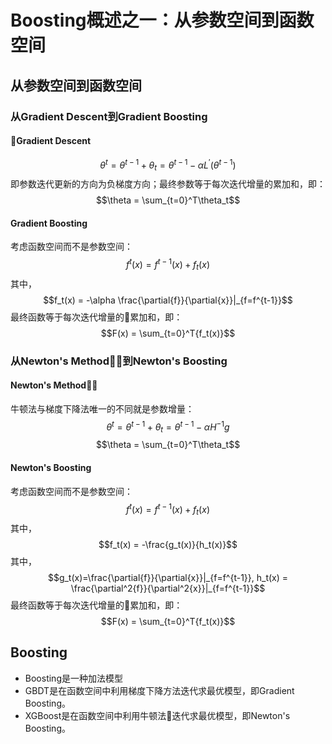 # Boosting概述之一：从参数空间到函数空间
## 从参数空间到函数空间
### 从Gradient Descent到Gradient Boosting
#### Gradient Descent
$$\theta^t = \theta^{t-1} + \theta_t = \theta^{t-1} - \alpha L^{\prime}(\theta^{t-1})$$
即参数迭代更新的方向为负梯度方向；最终参数等于每次迭代增量的累加和，即：
$$\theta = \sum_{t=0}^T\theta_t$$
#### Gradient Boosting
考虑函数空间而不是参数空间：
$$f^t(x) = f^{t-1}(x) + f_t(x)$$
其中，
$$f_t(x) = -\alpha \frac{\partial{f}}{\partial{x}}|_{f=f^{t-1}}$$
最终函数等于每次迭代增量的累加和，即：
$$F(x) = \sum_{t=0}^T{f_t(x)}$$
### 从Newton's Method到Newton's Boosting
#### Newton's Method
牛顿法与梯度下降法唯一的不同就是参数增量：
$$\theta^t = \theta^{t-1} + \theta_t = \theta^{t-1} - \alpha H^{-1}g$$
$$\theta = \sum_{t=0}^T\theta_t$$
#### Newton's Boosting
考虑函数空间而不是参数空间：
$$f^t(x) = f^{t-1}(x) + f_t(x)$$
其中，
$$f_t(x) = -\frac{g_t(x)}{h_t(x)}$$
其中，
$$g_t(x)=\frac{\partial{f}}{\partial{x}}|_{f=f^{t-1}}, h_t(x) = \frac{\partial^2{f}}{\partial^2{x}}|_{f=f^{t-1}}$$
最终函数等于每次迭代增量的累加和，即：
$$F(x) = \sum_{t=0}^T{f_t(x)}$$
## Boosting
* Boosting是一种加法模型
* GBDT是在函数空间中利用梯度下降方法迭代求最优模型，即Gradient Boosting。
* XGBoost是在函数空间中利用牛顿法迭代求最优模型，即Newton's Boosting。